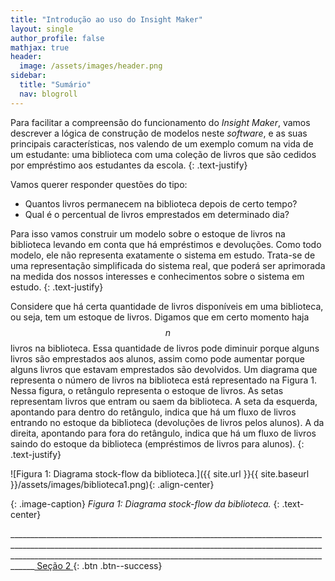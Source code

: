 ```yaml
---
title: "Introdução ao uso do Insight Maker"
layout: single
author_profile: false
mathjax: true
header:
  image: /assets/images/header.png
sidebar:
  title: "Sumário"
  nav: blogroll
---
```


Para facilitar a compreensão do funcionamento do _Insight Maker_, vamos descrever a lógica de construção de modelos neste _software_, e as suas principais características, nos valendo de um exemplo comum na vida de um estudante: uma biblioteca com uma coleção de livros que são cedidos por empréstimo aos estudantes da escola.
{: .text-justify}

Vamos querer responder questões do tipo: 

  * Quantos livros permanecem na biblioteca depois de certo tempo? 
  * Qual é o percentual de livros emprestados em determinado dia? 

Para isso vamos construir um modelo sobre o estoque de livros na biblioteca levando em conta que há empréstimos e devoluções. Como todo modelo, ele não representa exatamente o sistema em estudo. Trata-se de uma representação simplificada do sistema real, que poderá ser aprimorada na medida dos nossos interesses e conhecimentos sobre o sistema em estudo. 
{: .text-justify}

Considere que há certa quantidade de livros disponíveis em uma biblioteca, ou seja, tem um estoque de livros. Digamos que em certo momento haja $$n$$ livros na biblioteca. Essa quantidade de livros pode diminuir porque alguns livros são emprestados aos alunos, assim como pode aumentar porque alguns livros que estavam emprestados são devolvidos. Um diagrama que representa o número de livros na biblioteca está representado na Figura 1. Nessa figura, o retângulo representa o estoque de livros. As setas representam livros que entram ou saem da biblioteca.  A seta da esquerda, apontando para dentro do retângulo, indica que há um fluxo de livros entrando no estoque da biblioteca (devoluções de livros pelos alunos). A da direita, apontando para fora do retângulo, indica que há um fluxo de livros saindo do estoque da biblioteca (empréstimos de livros para alunos).
{: .text-justify}

![Figura 1: Diagrama stock-flow da biblioteca.]({{ site.url }}{{ site.baseurl
}}/assets/images/biblioteca1.png){: .align-center}   

{: .image-caption}
*Figura 1: Diagrama stock-flow da biblioteca.*
 {: .text-center} 

________________________________________________________________________________________________________________________________________________________________________________________________________________________________________________[ Seção 2 <i class="fas fa-arrow-alt-circle-right"></i>](https://milenalauschner.github.io/MM/seção2/){:
.btn .btn--success}



